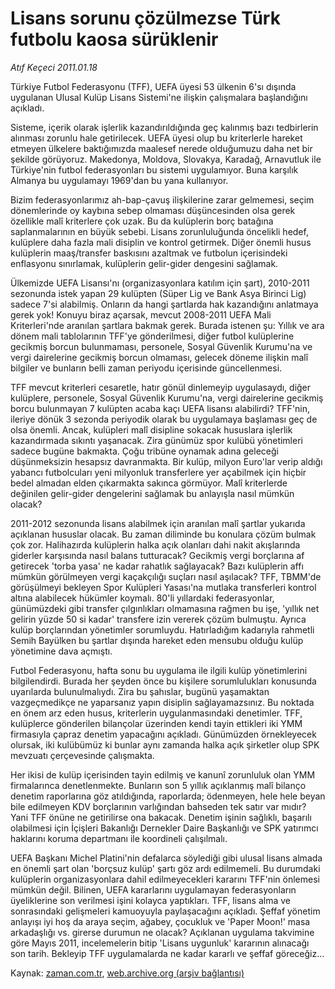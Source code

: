 # Lisans sorunu çözülmezse Türk futbolu kaosa sürüklenir

*Atıf Keçeci 2011.01.18*

<td class="columnist-detail">
<p>Türkiye Futbol Federasyonu (TFF), UEFA üyesi 53 ülkenin 6'sı dışında uygulanan Ulusal Kulüp Lisans Sistemi'ne ilişkin çalışmalara başlandığını açıkladı.</p>
<p>
<div id="haberMetinDiv">
<p>Sisteme, içerik olarak işlerlik kazandırıldığında geç kalınmış bazı tedbirlerin alınması zorunlu hale getirilecek. UEFA üyesi olup bu kriterlerle hareket etmeyen ülkelere baktığımızda maalesef nerede olduğumuzu daha net bir şekilde görüyoruz. Makedonya, Moldova, Slovakya, Karadağ, Arnavutluk ile Türkiye'nin futbol federasyonları bu sistemi uygulamıyor. Buna karşılık Almanya bu uygulamayı 1969'dan bu yana kullanıyor.
<p>Bizim federasyonlarımız ah-bap-çavuş ilişkilerine zarar gelmemesi, seçim dönemlerinde oy kaybına sebep olmaması düşüncesinden olsa gerek özellikle malî kriterlere çok uzak. Bu da kulüplerin borç batağına saplanmalarının en büyük sebebi. Lisans zorunluluğunda öncelikli hedef, kulüplere daha fazla mali disiplin ve kontrol getirmek. Diğer önemli husus kulüplerin maaş/transfer baskısını azaltmak ve futbolun içerisindeki enflasyonu sınırlamak, kulüplerin gelir-gider dengesini sağlamak. 
<p>Ülkemizde UEFA Lisansı'nı (organizasyonlara katılım için şart), 2010-2011 sezonunda istek yapan 29 kulüpten (Süper Lig ve Bank Asya Birinci Lig) sadece 7'si alabilmiş. Onların da hangi şartlarda hak kazandığını anlatmaya gerek yok! Konuyu biraz açarsak, mevcut 2008-2011 UEFA Mali Kriterleri'nde aranılan şartlara bakmak gerek. Burada istenen şu: Yıllık ve ara dönem mali tablolarının TFF'ye gönderilmesi, diğer futbol kulüplerine gecikmiş borcun bulunmaması, personele, Sosyal Güvenlik Kurumu'na ve vergi dairelerine gecikmiş borcun olmaması, gelecek döneme ilişkin malî bilgiler ve bunların belli zaman periyodu içerisinde güncellenmesi.
<p>TFF mevcut kriterleri cesaretle, hatır gönül dinlemeyip uygulasaydı, diğer kulüplere, personele, Sosyal Güvenlik Kurumu'na, vergi dairelerine gecikmiş borcu bulunmayan 7 kulüpten acaba kaçı UEFA lisansı alabilirdi? TFF'nin, ileriye dönük 3 sezonda periyodik olarak bu uygulamaya başlaması geç de olsa önemli. Ancak, kulüpleri malî disipline sokacak hususlara işlerlik kazandırmada sıkıntı yaşanacak. Zira günümüz spor kulübü yönetimleri sadece bugüne bakmakta. Çoğu tribüne oynamak adına geleceği düşünmeksizin hesapsız davranmakta. Bir kulüp, milyon Euro'lar verip aldığı yabancı futbolcuları yeni milyonluk transferlere yer açabilmek için hiçbir bedel almadan elden çıkarmakta sakınca görmüyor. Malî kriterlerde değinilen gelir-gider dengelerini sağlamak bu anlayışla nasıl mümkün olacak?
<p>2011-2012 sezonunda lisans alabilmek için aranılan malî şartlar yukarıda açıklanan hususlar olacak. Bu zaman diliminde bu konulara çözüm bulmak çok zor. Halihazırda kulüplerin halka açık olanları dahi nakit akışlarında giderler karşısında nasıl balans tutturacak? Gecikmiş vergi borçlarına af getirecek 'torba yasa' ne kadar rahatlık sağlayacak? Bazı kulüplerin affı mümkün görülmeyen vergi kaçakçılığı suçları nasıl aşılacak? TFF, TBMM'de görüşülmeyi bekleyen Spor Kulüpleri Yasası'na mutlaka transferleri kontrol altına alabilecek hükümler koymalı. 80'li yıllardaki federasyonlar, günümüzdeki gibi transfer çılgınlıkları olmamasına rağmen bu işe, 'yıllık net gelirin yüzde 50 si kadar' transfere izin vererek çözüm bulmuştu. Ayrıca kulüp borçlarından yönetimler sorumluydu. Hatırladığım kadarıyla rahmetli Semih Bayülken bu şartlar dışında hareket eden mensubu olduğu kulüp yönetimine dava açmıştı.
<p>Futbol Federasyonu, hafta sonu bu uygulama ile ilgili kulüp yönetimlerini bilgilendirdi. Burada her şeyden önce bu kişilere sorumlulukları konusunda uyarılarda bulunulmalıydı. Zira bu şahıslar, bugünü yaşamaktan vazgeçmedikçe ne yaparsanız yapın disiplin sağlayamazsınız. Bu noktada en önem arz eden husus, kriterlerin uygulanmasındaki denetimler. TFF, kulüplerce gönderilen bilançolar üzerinden kendi tayin ettikleri iki YMM firmasıyla çapraz denetim yapacağını açıkladı. Günümüzden örnekleyecek olursak, iki kulübümüz ki bunlar aynı zamanda halka açık şirketler olup SPK mevzuatı çerçevesinde çalışmakta.
<p>Her ikisi de kulüp içerisinden tayin edilmiş ve kanunî zorunluluk olan YMM firmalarınca denetlenmekte. Bunların son 5 yıllık açıklanmış malî bilanço denetim raporlarına göz atıldığında, raporlarda; ödenmeyen, hele hele beyan bile edilmeyen KDV borçlarının varlığından bahseden tek satır var mıdır? Yani TFF önüne ne getirilirse ona bakacak. Denetim işinin sağlıklı, başarılı olabilmesi için İçişleri Bakanlığı Dernekler Daire Başkanlığı ve SPK yatırımcı haklarını koruma departmanı ile koordineli çalışılmalı.
<p>UEFA Başkanı Michel Platini'nin defalarca söylediği gibi ulusal lisans almada en önemli şart olan 'borçsuz kulüp' şartı göz ardı edilmemeli. Bu durumdaki kulüplerin organizasyonlara dahil edilmeyecekleri kararını TFF'nin önlemesi mümkün değil. Bilinen, UEFA kararlarını uygulamayan federasyonların üyeliklerine son verilmesi işini kolayca yaptıkları. TFF, lisans alma ve sonrasındaki gelişmeleri kamuoyuyla paylaşacağını açıkladı. Şeffaf yönetim anlayışı iyi hoş da araya seçim, ağabey, çocukluk ve 'Paper Moon!' masa arkadaşlığı vs. girerse durumun ne olacak? Açıklanan uygulama takvimine göre Mayıs 2011, incelemelerin bitip 'Lisans uygunluk' kararının alınacağı son tarih. Bekleyip TFF uygulamalarda ne kadar kararlı ve şeffaf göreceğiz...
<p></p></p></p></p></p></p></p></p></p></div>
</p>
<a href="http://web.archive.org/web/20110118203400/mailto:a.kececi@zaman.com.tr">
</a></td>

Kaynak: [zaman.com.tr](http://zaman.com.tr/yazar.do?yazino=1080488), [web.archive.org (arşiv bağlantısı)](http://web.archive.org/web/20110118203400/http://zaman.com.tr:80/yazar.do?yazino=1080488)
